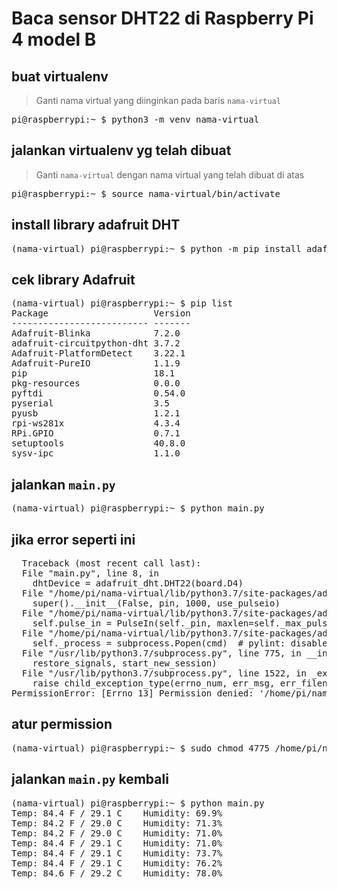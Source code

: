# Baca sensor DHT22 di Raspberry Pi 4 model B

## buat virtualenv
> Ganti nama virtual yang diinginkan pada baris `nama-virtual` 
<pre>pi@raspberrypi:~ $ python3 -m venv <kbd>nama-virtual<kbd></pre>

## jalankan virtualenv yg telah dibuat
> Ganti `nama-virtual` dengan nama virtual yang telah dibuat di atas

<pre>pi@raspberrypi:~ $ source <kbd>nama-virtual</kbd>/bin/activate</pre>

## install library adafruit DHT
<pre>(nama-virtual) pi@raspberrypi:~ $ python -m pip install adafruit-circuitpython-dht</pre>

## cek library Adafruit
<pre>(nama-virtual) pi@raspberrypi:~ $ pip list
Package                    Version
-------------------------- -------
Adafruit-Blinka            7.2.0  
adafruit-circuitpython-dht 3.7.2  
Adafruit-PlatformDetect    3.22.1 
Adafruit-PureIO            1.1.9  
pip                        18.1   
pkg-resources              0.0.0  
pyftdi                     0.54.0 
pyserial                   3.5    
pyusb                      1.2.1  
rpi-ws281x                 4.3.4  
RPi.GPIO                   0.7.1  
setuptools                 40.8.0 
sysv-ipc                   1.1.0  
</pre>

## jalankan `main.py`
<pre>
(nama-virtual) pi@raspberrypi:~ $ python main.py 
</pre>

## jika error seperti ini
<pre>
  Traceback (most recent call last):
  File "main.py", line 8, in <module>
    dhtDevice = adafruit_dht.DHT22(board.D4)
  File "/home/pi/nama-virtual/lib/python3.7/site-packages/adafruit_dht.py", line 305, in __init__
    super().__init__(False, pin, 1000, use_pulseio)
  File "/home/pi/<kbd>nama-virtual</kbd>/lib/python3.7/site-packages/adafruit_dht.py", line 86, in __init__
    self.pulse_in = PulseIn(self._pin, maxlen=self._max_pulses, idle_state=True)
  File "/home/pi/<kbd>nama-virtual</kbd>/lib/python3.7/site-packages/adafruit_blinka/microcontroller/bcm283x/pulseio/PulseIn.py", line 77, in __init__
    self._process = subprocess.Popen(cmd)  # pylint: disable=consider-using-with
  File "/usr/lib/python3.7/subprocess.py", line 775, in __init__
    restore_signals, start_new_session)
  File "/usr/lib/python3.7/subprocess.py", line 1522, in _execute_child
    raise child_exception_type(errno_num, err_msg, err_filename)
PermissionError: [Errno 13] Permission denied: '/home/pi/<kbd>nama-virtual</kbd>/lib/python3.7/site-packages/adafruit_blinka/microcontroller/bcm283x/pulseio/libgpiod_pulsein'
</pre>

## atur permission
<pre>
(nama-virtual) pi@raspberrypi:~ $ sudo chmod 4775 /home/pi/<kbd>nama-virtual</kbd>/lib/python3.7/site-packages/adafruit_blinka/microcontroller/bcm283x/pulseio/libgpiod_pulsein
</pre>

## jalankan `main.py` kembali
<pre>
(nama-virtual) pi@raspberrypi:~ $ python main.py 
Temp: 84.4 F / 29.1 C    Humidity: 69.9% 
Temp: 84.2 F / 29.0 C    Humidity: 71.3% 
Temp: 84.2 F / 29.0 C    Humidity: 71.0% 
Temp: 84.4 F / 29.1 C    Humidity: 71.0% 
Temp: 84.4 F / 29.1 C    Humidity: 73.7% 
Temp: 84.4 F / 29.1 C    Humidity: 76.2% 
Temp: 84.6 F / 29.2 C    Humidity: 78.0% 
</pre>

